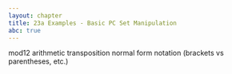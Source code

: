 ```yaml
---
layout: chapter
title: 23a Examples - Basic PC Set Manipulation
abc: true
---
```



mod12 arithmetic
transposition
normal form
notation (brackets vs parentheses, etc.)